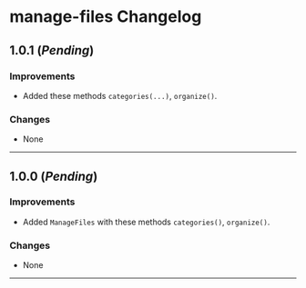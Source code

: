 # manage-files Changelog

## 1.0.1 (_Pending_)

### Improvements

* Added these methods `categories(...)`, `organize()`.

### Changes

* None

---

## 1.0.0 (_Pending_)

### Improvements

* Added `ManageFiles` with these methods `categories()`, `organize()`.

### Changes

* None

---



